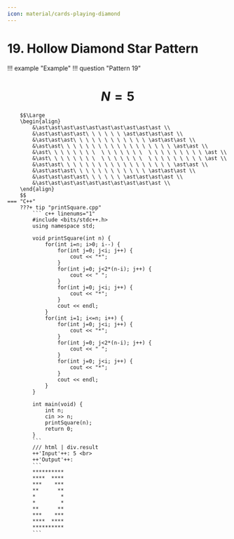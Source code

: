 ```yaml
---
icon: material/cards-playing-diamond
---
```


# 19. Hollow Diamond Star Pattern

!!! example "Example"
    !!! question "Pattern 19"
        <h1 align="center">$N = 5$</h1>

        $$\Large
        \begin{align}
            &\ast\ast\ast\ast\ast\ast\ast\ast\ast\ast \\
            &\ast\ast\ast\ast\ \ \ \ \ \ \ast\ast\ast\ast \\
            &\ast\ast\ast\ \ \ \ \ \ \ \ \ \ \ \ \ast\ast\ast \\
            &\ast\ast\ \ \ \ \ \ \ \ \ \ \ \ \ \ \ \ \ \ \ast\ast \\
            &\ast\ \ \ \ \ \ \ \  \ \ \ \ \ \ \  \ \ \ \ \ \ \ \ \ \ast \\
            &\ast\ \ \ \ \ \ \ \  \ \ \ \ \ \ \  \ \ \ \ \ \ \ \ \ \ast \\
            &\ast\ast\ \ \ \ \ \ \ \ \ \ \ \ \ \ \ \ \ \ \ast\ast \\
            &\ast\ast\ast\ \ \ \ \ \ \ \ \ \ \ \ \ast\ast\ast \\
            &\ast\ast\ast\ast\ \ \ \ \ \ \ast\ast\ast\ast \\
            &\ast\ast\ast\ast\ast\ast\ast\ast\ast\ast \\
        \end{align}
        $$
    === "C++"
        ???+ tip "printSquare.cpp"
            ``` c++ linenums="1"
            #include <bits/stdc++.h>
            using namespace std;

            void printSquare(int n) {
                for(int i=n; i>0; i--) {
                    for(int j=0; j<i; j++) {
                        cout << "*";
                    }
                    for(int j=0; j<2*(n-i); j++) {
                        cout << " ";
                    }
                    for(int j=0; j<i; j++) {
                        cout << "*";
                    }
                    cout << endl;
                }
                for(int i=1; i<=n; i++) {
                    for(int j=0; j<i; j++) {
                        cout << "*";
                    }
                    for(int j=0; j<2*(n-i); j++) {
                        cout << " ";
                    }
                    for(int j=0; j<i; j++) {
                        cout << "*";
                    }
                    cout << endl;
                }
            }

            int main(void) {
                int n;
                cin >> n;
                printSquare(n);
                return 0;
            }
            ```
            /// html | div.result
            ++'Input'++: 5 <br>
            ++'Output'++:
            ```
            **********
            ****  ****
            ***    ***
            **      **
            *        *
            *        *
            **      **
            ***    ***
            ****  ****
            **********
            ```